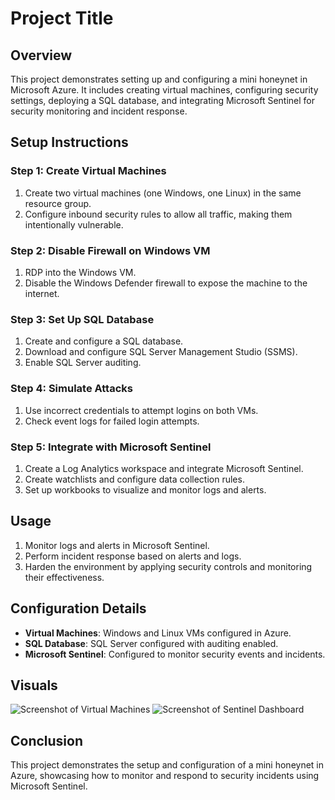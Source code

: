 # Project Title

## Overview
This project demonstrates setting up and configuring a mini honeynet in Microsoft Azure. It includes creating virtual machines, configuring security settings, deploying a SQL database, and integrating Microsoft Sentinel for security monitoring and incident response.

## Setup Instructions

### Step 1: Create Virtual Machines
1. Create two virtual machines (one Windows, one Linux) in the same resource group.
2. Configure inbound security rules to allow all traffic, making them intentionally vulnerable.

### Step 2: Disable Firewall on Windows VM
1. RDP into the Windows VM.
2. Disable the Windows Defender firewall to expose the machine to the internet.

### Step 3: Set Up SQL Database
1. Create and configure a SQL database.
2. Download and configure SQL Server Management Studio (SSMS).
3. Enable SQL Server auditing.

### Step 4: Simulate Attacks
1. Use incorrect credentials to attempt logins on both VMs.
2. Check event logs for failed login attempts.

### Step 5: Integrate with Microsoft Sentinel
1. Create a Log Analytics workspace and integrate Microsoft Sentinel.
2. Create watchlists and configure data collection rules.
3. Set up workbooks to visualize and monitor logs and alerts.

## Usage
1. Monitor logs and alerts in Microsoft Sentinel.
2. Perform incident response based on alerts and logs.
3. Harden the environment by applying security controls and monitoring their effectiveness.

## Configuration Details
- **Virtual Machines**: Windows and Linux VMs configured in Azure.
- **SQL Database**: SQL Server configured with auditing enabled.
- **Microsoft Sentinel**: Configured to monitor security events and incidents.

## Visuals
![Screenshot of Virtual Machines](link-to-your-screenshot)
![Screenshot of Sentinel Dashboard](link-to-your-screenshot)

## Conclusion
This project demonstrates the setup and configuration of a mini honeynet in Azure, showcasing how to monitor and respond to security incidents using Microsoft Sentinel.

